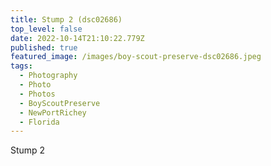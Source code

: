 ```yaml
---
title: Stump 2 (dsc02686)
top_level: false
date: 2022-10-14T21:10:22.779Z
published: true
featured_image: /images/boy-scout-preserve-dsc02686.jpeg
tags:
  - Photography
  - Photo
  - Photos
  - BoyScoutPreserve
  - NewPortRichey
  - Florida
---
```

Stump 2